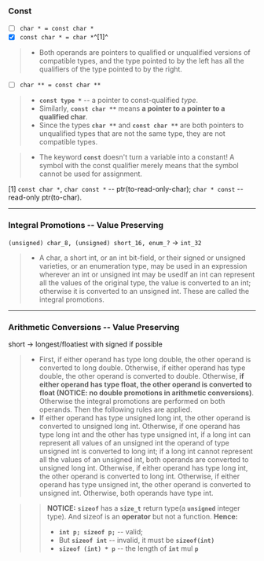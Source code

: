 
### Const

- [ ] `char * = const char *`
- [x] `const char * = char *`^[1]^

> * Both operands are pointers to qualified or unqualified versions of compatible types, and the type pointed to by the left has all the qualifiers of the type pointed to by the right.

- [ ] `char ** = const char **`

> * **`const type *`** -- a pointer to const-qualified *type*. 
> * Similarly, **`const char **`** means **a pointer to a pointer to a qualified char**.
> * Since the types **`char **`** and **`const char **`** are both pointers to unqualified types that are not the same type, they are not compatible types. 

> * The keyword **`const`** doesn't turn a variable into a constant! A symbol with the const qualifier merely means that the symbol cannot be used for assignment. 

[1] `const char *`, `char const *` -- ptr(to-read-only-char); `char * const` -- read-only ptr(to-char).

---

### Integral Promotions --  Value Preserving 

`(unsigned) char_8, (unsigned) short_16, enum_?` $\rightarrow$ `int_32` 
> * A char, a short int, or an int bit-field, or their signed or unsigned varieties, or an enumeration type, may be used in an expression wherever an int or unsigned int may be usedIf an int can represent all the values of the original type, the value is converted to an int; otherwise it is converted to an unsigned int. These are called the integral promotions.

---

### Arithmetic Conversions --  Value Preserving 

short $\rightarrow$ longest/floatiest with signed if possible

> * First, if either operand has type long double, the other operand is converted to long double. Otherwise, if either operand has type double, the other operand is converted to double. Otherwise, **if either operand has type float, the other operand is converted to float (NOTICE: no double promotions in arithmetic conversions)**. Otherwise the integral promotions are performed on both operands. Then the following rules are applied.
> * If either operand has type unsigned long int, the other operand is converted to unsigned long int. Otherwise, if one operand has type long int and the other has type unsigned int, if a long int can represent all values of an unsigned int the operand of type unsigned int is converted to long int; if a long int cannot represent all the values of an unsigned int, both operands are converted to unsigned long int. Otherwise, if either operand has type long int, the other operand is converted to long int. Otherwise, if either operand has type unsigned int, the other operand is converted to unsigned int. Otherwise, both operands have type int.

>> **NOTICE:** **`sizeof`** has a **`size_t`** return type(a **`unsigned`** integer type). And sizeof is an **operator** but not a function.
>> **Hence:**
>> * **`int p; sizeof p;`** -- valid;
>> * But **`sizeof int`** -- invalid, it must be **`sizeof(int)`**
>> * **`sizeof (int) * p`** -- the length of **`int`** mul **`p`**
